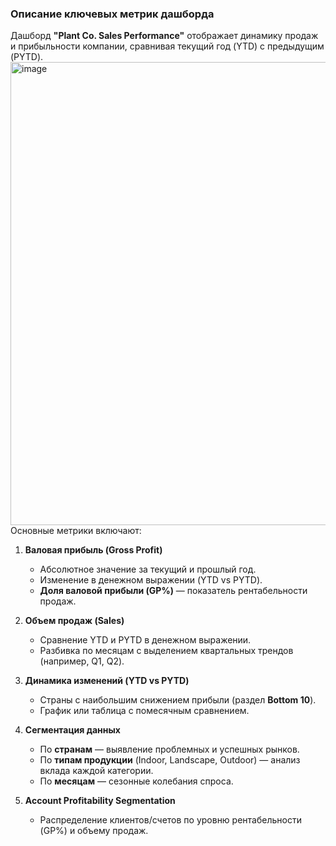 ### Описание ключевых метрик дашборда  

Дашборд **"Plant Co. Sales Performance"** отображает динамику продаж и прибыльности компании, сравнивая текущий год (YTD) с предыдущим (PYTD).   
<img width="1312" height="741" alt="image" src="https://github.com/user-attachments/assets/d56697b5-ece9-4061-b7fc-58ba350a31d0" />
Основные метрики включают:
1. **Валовая прибыль (Gross Profit)**  
   - Абсолютное значение за текущий и прошлый год.  
   - Изменение в денежном выражении (YTD vs PYTD).  
   - **Доля валовой прибыли (GP%)** — показатель рентабельности продаж.  

2. **Объем продаж (Sales)**  
   - Сравнение YTD и PYTD в денежном выражении.  
   - Разбивка по месяцам с выделением квартальных трендов (например, Q1, Q2).  

3. **Динамика изменений (YTD vs PYTD)**  
   - Страны с наибольшим снижением прибыли (раздел **Bottom 10**).  
   - График или таблица с помесячным сравнением.  

4. **Сегментация данных**  
   - По **странам** — выявление проблемных и успешных рынков.  
   - По **типам продукции** (Indoor, Landscape, Outdoor) — анализ вклада каждой категории.  
   - По **месяцам** — сезонные колебания спроса.  

5. **Account Profitability Segmentation**  
   - Распределение клиентов/счетов по уровню рентабельности (GP%) и объему продаж.  
